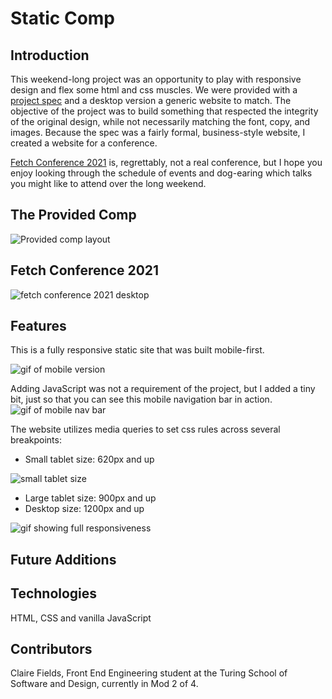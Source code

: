 # Static Comp

## Introduction
This weekend-long project was an opportunity to play with responsive design and flex some html and css muscles. We were provided with a [project spec](https://frontend.turing.edu/projects/module-1/m1-static-comp) and a desktop version a generic website to match. The objective of the project was to build something that respected the integrity of the original design, while not necessarily matching the font, copy, and images. Because the spec was a fairly formal, business-style website, I created a website for a conference. 

[Fetch Conference 2021](https://clairefields15.github.io/static-comp/) is, regrettably, not a real conference, but I hope you enjoy looking through the schedule of events and dog-earing which talks you might like to attend over the long weekend.

## The Provided Comp
![Provided comp layout](https://frontend.turing.edu/assets/images/static-comp-challenge-2.jpg)

## Fetch Conference 2021
![fetch conference 2021 desktop](https://imgur.com/iVpkmW4.jpg)

## Features
This is a fully responsive static site that was built mobile-first.

![gif of mobile version](https://media.giphy.com/media/fYhtYZ64tgZcrKz4zU/giphy.gif)


Adding JavaScript was not a requirement of the project, but I added a tiny bit, just so that you can see this mobile navigation bar in action.
![gif of mobile nav bar](https://media.giphy.com/media/71ohdbZ2ZIXu9m7EyF/giphy.gif)


The website utilizes media queries to set css rules across several breakpoints:
* Small tablet size: 620px and up

![small tablet size](https://imgur.com/AsaNU3x.jpg)

* Large tablet size: 900px and up
* Desktop size: 1200px and up


![gif showing full responsiveness](https://media.giphy.com/media/V2Z57LUHBUBs7AOWBo/giphy.gif)

## Future Additions


## Technologies
HTML, CSS and vanilla JavaScript

## Contributors
Claire Fields, Front End Engineering student at the Turing School of Software and Design, currently in Mod 2 of 4.

